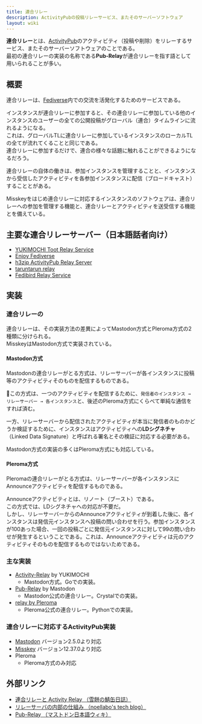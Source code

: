 ```yaml
---
title: 連合リレー
description: ActivityPubの投稿リレーサービス、またそのサーバーソフトウェア
layout: wiki
---
```

**連合リレー**とは、[ActivityPub](activitypub)のアクティビティ（投稿や削除）をリレーするサービス、またそのサーバーソフトウェアのことである。  
最初の連合リレーの実装の名称である**Pub-Relay**が連合リレーを指す語として用いられることが多い。

## 概要
連合リレーは、[Fediverse](fediverse)内での交流を活発化するためのサービスである。

インスタンスが連合リレーに参加すると、その連合リレーに参加している他のインスタンスのユーザーの全ての公開投稿がグローバル（連合）タイムラインに流れるようになる。  
これは、グローバルTLに連合リレーに参加しているインスタンスのローカルTLの全てが流れてくることと同じである。  
連合リレーに参加するだけで、連合の様々な話題に触れることができるようになるだろう。

連合リレーの自体の働きは、参加インスタンスを管理することと、インスタンスから受信したアクティビティを各参加インスタンスに配信（ブロードキャスト）することとがある。

Misskeyをはじめ連合リレーに対応するインスタンスのソフトウェアは、連合リレーへの参加を管理する機能と、連合リレーとアクティビティを送受信する機能とを備えている。

## 主要な連合リレーサーバー（日本語話者向け）
- [YUKIMOCHI Toot Relay Service](https://relay.toot.yukimochi.jp/)
- [Enjoy Fediverse](https://relay.mstdn-jp.site/ui/)
- [h3zjp ActivityPub Relay Server](https://pub-relay.hama3.net/)
- [taruntarun relay](https://relay.taruntarun.net/)
- [Fedibird Relay Service](https://relay.fedibird.com/)

## 実装
### 連合リレーの
連合リレーは、その実装方法の差異によってMastodon方式とPleroma方式の2種類に分けられる。  
MisskeyはMastodon方式で実装されている。

#### Mastodon方式
Mastodonの連合リレーがとる方式は、リレーサーバーが各インスタンスに投稿等のアクティビティそのものを配信するものである。

この方式は、一つのアクティビティを配信するために、`発信者のインスタンス → リレーサーバー → 各インスタンス`と、後述のPleroma方式にくらべて単純な通信をすれば済む。

一方、リレーサーバーから配信されたアクティビティが本当に発信者のものかどうか検証するために、インスタンスはアクティビティへの**LDシグネチャ**（Linked Data Signature）と呼ばれる署名とその検証に対応する必要がある。

Mastodon方式の実装の多くはPleroma方式にも対応している。

#### Pleroma方式
Pleromaの連合リレーがとる方式は、リレーサーバーが各インスタンスにAnnounceアクティビティを配信するものである。

Announceアクティビティとは、リノート（ブースト）である。  
この方式では、LDシグネチャへの対応が不要だ。  
しかし、リレーサーバーからのAnnounceアクティビティが到着した後に、各インスタンスは発信元インスタンスへ投稿の問い合わせを行う。参加インスタンスが100あった場合、一回の投稿ごとに発信元インスタンスに対して99の問い合わせが発生するということである。これは、Announceアクティビティは元のアクティビティそのものを配信するものではないためである。

### 主な実装
- [Activity-Relay](https://github.com/yukimochi/Activity-Relay) by YUKIMOCHI
  * Mastodon方式。Goでの実装。
- [Pub-Relay](https://source.joinmastodon.org/mastodon/pub-relay) by Mastodon
  * Mastodon公式の連合リレー。Crystalでの実装。
- [relay by Pleroma](https://git.pleroma.social/pleroma/relay)
  * Pleroma公式の連合リレー。Pythonでの実装。

### 連合リレーに対応するActivityPub実装
- [Mastodon](../softwares/mastodon) バージョン2.5.0より対応
- [Misskey](../softwares/misskey) バージョン12.37.0より対応
- Pleroma
  * Pleroma方式のみ対応

## 外部リンク
- [連合リレーと Activity Relay （雪餅の鯖缶日誌）](https://blog.yukimochi.jp/2018/12/fediverse-with-relay.html)
- [リレーサーバの内部の仕組み （noellabo's tech blog）](https://noellabo.qrunch.io/entries/cS3PkZFqMXK4linH)
- [Pub-Relay （マストドン日本語ウィキ）](https://ja.mstdn.wiki/Pub-relay)
